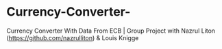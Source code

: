 # Currency-Converter-
Currency Converter With Data From ECB | Group Project with Nazrul Liton (https://github.com/nazrulliton) &amp; Louis Knigge
